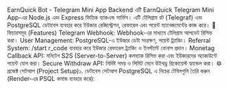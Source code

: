 EarnQuick Bot - Telegram Mini App Backend
​এটি EarnQuick Telegram Mini App-এর Node.js এবং Express ভিত্তিক ব্যাকএন্ড সার্ভিস। এটি টেলিগ্রাম বট (Telegraf) এবং PostgreSQL ডেটাবেস ব্যবহার করে ইউজার রেজিস্ট্রেশন, রেফারেল এবং পয়েন্ট ম্যানেজমেন্টের কাজ করে।
​🚀 ফিচারসমূহ (Features)
​Telegram Webhook: Webhook-এর মাধ্যমে টেলিগ্রাম আপডেট রিসিভ করা।
​User Management: PostgreSQL-এ ইউজার ডেটা সংরক্ষণ, পয়েন্ট ট্র্যাকিং।
​Referral System: /start r_code ব্যবহার করে ইউজার রেফারেল ট্র্যাকিং ও ইনস্ট্যান্ট বোনাস প্রদান।
​Monetag Callback API: মনিটেগ S2S (Server-to-Server) কলব্যাক রিসিভ করা এবং ইউজারদের অ্যাকাউন্টে পয়েন্ট যোগ করা।
​Secure Withdraw API: নির্দিষ্ট সময় ও লিমিট মেনে উইথড্র রিকোয়েস্ট হ্যান্ডেল করা।
​⚙️ প্রজেক্ট সেটআপ (Project Setup)
​১. ডেটাবেস সেটআপ
​PostgreSQL এ নিচের টেবিলগুলি তৈরি করুন (Render-এর PSQL কমান্ড ব্যবহার করে):
